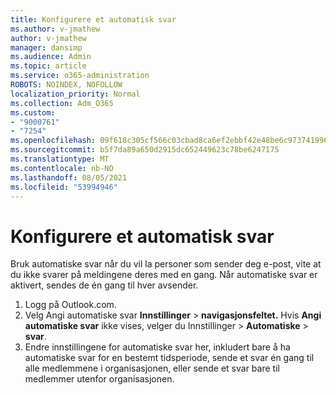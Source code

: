 ```yaml
---
title: Konfigurere et automatisk svar
ms.author: v-jmathew
author: v-jmathew
manager: dansimp
ms.audience: Admin
ms.topic: article
ms.service: o365-administration
ROBOTS: NOINDEX, NOFOLLOW
localization_priority: Normal
ms.collection: Adm_O365
ms.custom:
- "9000761"
- "7254"
ms.openlocfilehash: 09f618c305cf566c03cbad8ca6ef2ebbf42e48be6c97374199654005698053df
ms.sourcegitcommit: b5f7da89a650d2915dc652449623c78be6247175
ms.translationtype: MT
ms.contentlocale: nb-NO
ms.lasthandoff: 08/05/2021
ms.locfileid: "53994946"
---
```

# <a name="set-up-an-automatic-reply"></a>Konfigurere et automatisk svar

Bruk automatiske svar når du vil la personer som sender deg e-post, vite at du ikke svarer på meldingene deres med en gang. Når automatiske svar er aktivert, sendes de én gang til hver avsender.

1. Logg på Outlook.com.
2. Velg Angi automatiske svar **Innstillinger**  >  **navigasjonsfeltet.** Hvis **Angi automatiske svar** ikke vises, velger du Innstillinger   >  **Automatiske**  >  **svar**.
3. Endre innstillingene for automatiske svar her, inkludert bare å ha automatiske svar for en bestemt tidsperiode, sende et svar én gang til alle medlemmene i organisasjonen, eller sende et svar bare til medlemmer utenfor organisasjonen.
